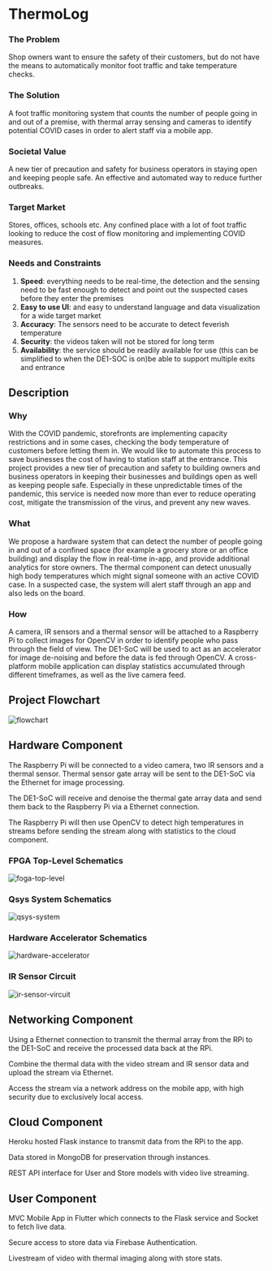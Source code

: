 # ThermoLog

### The Problem

Shop owners want to ensure the safety of their customers, but do not have the means to automatically monitor foot traffic and take temperature checks. 

### The Solution

A foot traffic monitoring system that counts the number of people going in and out of a premise, with thermal array sensing and cameras to identify potential COVID cases in order to alert staff via a mobile app. 

### Societal Value

A new tier of precaution and safety for business operators in staying open and keeping people safe. An effective and automated way to reduce further outbreaks. 

### Target Market

Stores, offices, schools etc. Any confined place with a lot of foot traffic looking to reduce the cost of flow monitoring and implementing COVID measures.

### Needs and Constraints

1. **Speed**: everything needs to be real-time, the detection and the sensing need to be fast enough to detect and point out the suspected cases before they enter the premises
2. **Easy to use UI**: and easy to understand language and data visualization for a wide target market
3. **Accuracy**: The sensors need to be accurate to detect feverish temperature
4. **Security**: the videos taken will not be stored for long term 
5. **Availability**: the service should be readily available for use (this can be simplified to when the DE1-SOC is on)be able to support multiple exits and entrance

## Description

### Why

With the COVID pandemic, storefronts are implementing capacity restrictions and in some cases, checking the body temperature of customers before letting them in. We would like to automate this process to save businesses the cost of having to station staff at the entrance. This project provides a new tier of precaution and safety to building owners and business operators in keeping their businesses and buildings open as well as keeping people safe. Especially in these unpredictable times of the pandemic, this service is needed now more than ever to reduce operating cost, mitigate the transmission of the virus, and prevent any new waves.

### What

We propose a hardware system that can detect the number of people going in and out of a confined space (for example a grocery store or an office building) and display the flow in real-time in-app, and provide additional analytics for store owners. The thermal component can detect unusually high body temperatures which might signal someone with an active COVID case. In a suspected case, the system will alert staff through an app and also leds on the board. 

### How

A camera, IR sensors and a thermal sensor will be attached to a Raspberry Pi to collect images for OpenCV in order to identify people who pass through the field of view. The DE1-SoC will be used to act as an accelerator for image de-noising and before the data is fed through OpenCV. A cross-platform mobile application can display statistics accumulated through different timeframes, as well as the live camera feed. 

## Project Flowchart
![flowchart](docs/project-flowchart.png)

## Hardware Component

The Raspberry Pi will be connected to a video camera, two IR sensors and a thermal sensor. Thermal sensor gate array will be sent to the DE1-SoC via the Ethernet for image processing. 

The DE1-SoC will receive and denoise the thermal gate array data and send them back to the Raspberry Pi via a Ethernet connection. 

The Raspberry Pi will then use OpenCV to detect high temperatures in streams before sending the stream along with statistics to the cloud component. 

### FPGA Top-Level Schematics
![foga-top-level](docs/schematics/fpga-top-level.png)

### Qsys System Schematics
![qsys-system](docs/schematics/qsys-system.png)

### Hardware Accelerator Schematics
![hardware-accelerator](docs/schematics/hardware-accelerator.png)

### IR Sensor Circuit
![ir-sensor-vircuit](docs/schematics/ir-sensor-circuit.png)

## Networking Component

Using a Ethernet connection to transmit the thermal array from the RPi to the DE1-SoC and receive the processed data back at the RPi. 

Combine the thermal data with the video stream and IR sensor data and upload the stream via Ethernet. 

Access the stream via a network address on the mobile app, with high security due to exclusively local access. 

## Cloud Component

Heroku hosted Flask instance to transmit data from the RPi to the app. 

Data stored in MongoDB for preservation through instances. 

REST API interface for User and Store models with video live streaming. 

## User Component

MVC Mobile App in Flutter which connects to the Flask service and Socket to fetch live data. 

Secure access to store data via Firebase Authentication. 

Livestream of video with thermal imaging along with store stats. 

